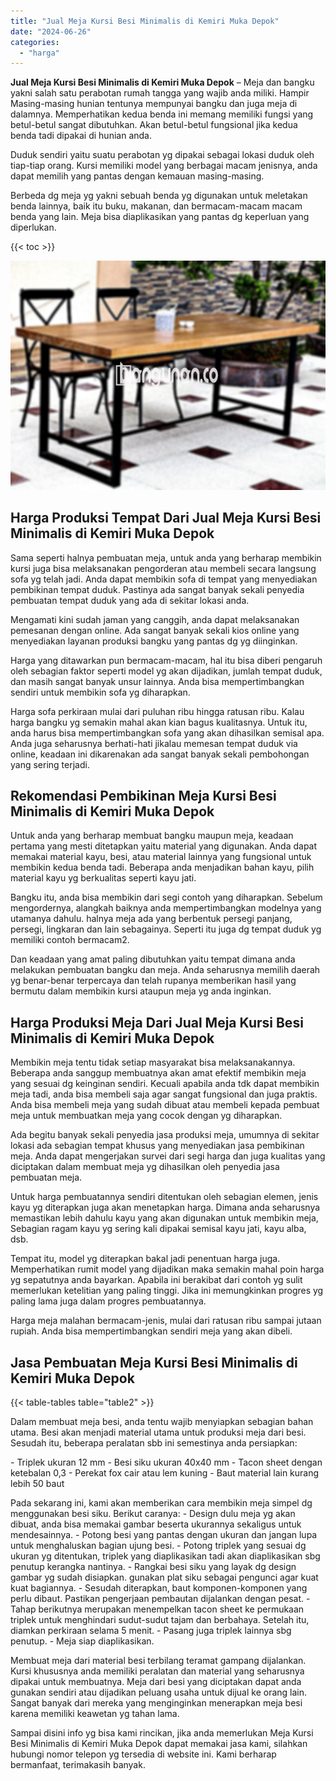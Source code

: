 ```yaml
---
title: "Jual Meja Kursi Besi Minimalis di Kemiri Muka Depok"
date: "2024-06-26"
categories: 
  - "harga"
---
```


**Jual Meja Kursi Besi Minimalis di Kemiri Muka Depok** – Meja dan bangku yakni salah satu perabotan rumah tangga yang wajib anda miliki. Hampir Masing-masing hunian tentunya mempunyai bangku dan juga meja di dalamnya. Memperhatikan kedua benda ini memang memiliki fungsi yang betul-betul sangat dibutuhkan. Akan betul-betul fungsional jika kedua benda tadi dipakai di hunian anda.

Duduk sendiri yaitu suatu perabotan yg dipakai sebagai lokasi duduk oleh tiap-tiap orang. Kursi memiliki model yang berbagai macam jenisnya, anda dapat memilih yang pantas dengan kemauan masing-masing.

Berbeda dg meja yg yakni sebuah benda yg digunakan untuk meletakan benda lainnya, baik itu buku, makanan, dan bermacam-macam macam benda yang lain. Meja bisa diaplikasikan yang pantas dg keperluan yang diperlukan.

{{< toc >}}

![Jual Meja Kursi Besi Minimalis di Kemiri Muka Depok](/images/jual-meja-besi-murah17.png)

## Harga Produksi Tempat Dari Jual Meja Kursi Besi Minimalis di Kemiri Muka Depok

Sama seperti halnya pembuatan meja, untuk anda yang berharap membikin kursi juga bisa melaksanakan pengorderan atau membeli secara langsung sofa yg telah jadi. Anda dapat membikin sofa di tempat yang menyediakan pembikinan tempat duduk. Pastinya ada sangat banyak sekali penyedia pembuatan tempat duduk yang ada di sekitar lokasi anda.

Mengamati kini sudah jaman yang canggih, anda dapat melaksanakan pemesanan dengan online. Ada sangat banyak sekali kios online yang menyediakan layanan produksi bangku yang pantas dg yg diinginkan.

Harga yang ditawarkan pun bermacam-macam, hal itu bisa diberi pengaruh oleh sebagian faktor seperti model yg akan dijadikan, jumlah tempat duduk, dan masih sangat banyak unsur lainnya. Anda bisa mempertimbangkan sendiri untuk membikin sofa yg diharapkan.

Harga sofa perkiraan mulai dari puluhan ribu hingga ratusan ribu. Kalau harga bangku yg semakin mahal akan kian bagus kualitasnya. Untuk itu, anda harus bisa mempertimbangkan sofa yang akan dihasilkan semisal apa. Anda juga seharusnya berhati-hati jikalau memesan tempat duduk via online, keadaan ini dikarenakan ada sangat banyak sekali pembohongan yang sering terjadi.

## Rekomendasi Pembikinan Meja Kursi Besi Minimalis di Kemiri Muka Depok

Untuk anda yang berharap membuat bangku maupun meja, keadaan pertama yang mesti ditetapkan yaitu material yang digunakan. Anda dapat memakai material kayu, besi, atau material lainnya yang fungsional untuk membikin kedua benda tadi. Beberapa anda menjadikan bahan kayu, pilih material kayu yg berkualitas seperti kayu jati.

Bangku itu, anda bisa membikin dari segi contoh yang diharapkan. Sebelum mengordernya, alangkah baiknya anda mempertimbangkan modelnya yang utamanya dahulu. halnya meja ada yang berbentuk persegi panjang, persegi, lingkaran dan lain sebagainya. Seperti itu juga dg tempat duduk yg memiliki contoh bermacam2.

Dan keadaan yang amat paling dibutuhkan yaitu tempat dimana anda melakukan pembuatan bangku dan meja. Anda seharusnya memilih daerah yg benar-benar terpercaya dan telah rupanya memberikan hasil yang bermutu dalam membikin kursi ataupun meja yg anda inginkan.

## Harga Produksi Meja Dari Jual Meja Kursi Besi Minimalis di Kemiri Muka Depok

Membikin meja tentu tidak setiap masyarakat bisa melaksanakannya. Beberapa anda sanggup membuatnya akan amat efektif membikin meja yang sesuai dg keinginan sendiri. Kecuali apabila anda tdk dapat membikin meja tadi, anda bisa membeli saja agar sangat fungsional dan juga praktis. Anda bisa membeli meja yang sudah dibuat atau membeli kepada pembuat meja untuk membuatkan meja yang cocok dengan yg diharapkan.

Ada begitu banyak sekali penyedia jasa produksi meja, umumnya di sekitar lokasi ada sebagian tempat khusus yang menyediakan jasa pembikinan meja. Anda dapat mengerjakan survei dari segi harga dan juga kualitas yang diciptakan dalam membuat meja yg dihasilkan oleh penyedia jasa pembuatan meja.

Untuk harga pembuatannya sendiri ditentukan oleh sebagian elemen, jenis kayu yg diterapkan juga akan menetapkan harga. Dimana anda seharusnya memastikan lebih dahulu kayu yang akan digunakan untuk membikin meja, Sebagian ragam kayu yg sering kali dipakai semisal kayu jati, kayu alba, dsb.

Tempat itu, model yg diterapkan bakal jadi penentuan harga juga. Memperhatikan rumit model yang dijadikan maka semakin mahal poin harga yg sepatutnya anda bayarkan. Apabila ini berakibat dari contoh yg sulit memerlukan ketelitian yang paling tinggi. Jika ini memungkinkan progres yg paling lama juga dalam progres pembuatannya.

Harga meja malahan bermacam-jenis, mulai dari ratusan ribu sampai jutaan rupiah. Anda bisa mempertimbangkan sendiri meja yang akan dibeli.

## Jasa Pembuatan Meja Kursi Besi Minimalis di Kemiri Muka Depok

{{< table-tables table="table2" >}}

Dalam membuat meja besi, anda tentu wajib menyiapkan sebagian bahan utama. Besi akan menjadi material utama untuk produksi meja dari besi. Sesudah itu, beberapa peralatan sbb ini semestinya anda persiapkan:

\- Triplek ukuran 12 mm - Besi siku ukuran 40x40 mm - Tacon sheet dengan ketebalan 0,3 - Perekat fox cair atau lem kuning - Baut material lain kurang lebih 50 baut

Pada sekarang ini, kami akan memberikan cara membikin meja simpel dg menggunakan besi siku. Berikut caranya: - Design dulu meja yg akan dibuat, anda bisa memakai gambar beserta ukurannya sekaligus untuk mendesainnya. - Potong besi yang pantas dengan ukuran dan jangan lupa untuk menghaluskan bagian ujung besi. - Potong triplek yang sesuai dg ukuran yg ditentukan, triplek yang diaplikasikan tadi akan diaplikasikan sbg penutup kerangka nantinya. - Rangkai besi siku yang layak dg design gambar yg sudah disiapkan. gunakan plat siku sebagai pengunci agar kuat kuat bagiannya. - Sesudah diterapkan, baut komponen-komponen yang perlu dibaut. Pastikan pengerjaan pembautan dijalankan dengan pesat. - Tahap berikutnya merupakan menempelkan tacon sheet ke permukaan triplek untuk menghindari sudut-sudut tajam dan berbahaya. Setelah itu, diamkan perkiraan selama 5 menit. - Pasang juga triplek lainnya sbg penutup. - Meja siap diaplikasikan.

Membuat meja dari material besi terbilang teramat gampang dijalankan. Kursi khususnya anda memiliki peralatan dan material yang seharusnya dipakai untuk membuatnya. Meja dari besi yang diciptakan dapat anda gunakan sendiri atau dijadikan peluang usaha untuk dijual ke orang lain. Sangat banyak dari mereka yang menginginkan menerapkan meja besi karena memiliki keawetan yg tahan lama.

Sampai disini info yg bisa kami rincikan, jika anda memerlukan Meja Kursi Besi Minimalis di Kemiri Muka Depok dapat memakai jasa kami, silahkan hubungi nomor telepon yg tersedia di website ini. Kami berharap bermanfaat, terimakasih banyak.
